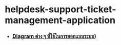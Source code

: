 # helpdesk-support-ticket-management-application

- ### [Diagram ต่าง ๆ ที่ใช้ในการออกแบบระบบ)](https://github.com/panupongKanin/helpdesk-support-ticket-management-application/tree/main/image/diagram:)

